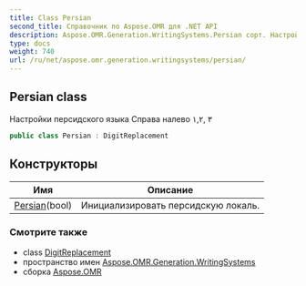 ```yaml
---
title: Class Persian
second_title: Справочник по Aspose.OMR для .NET API
description: Aspose.OMR.Generation.WritingSystems.Persian сорт. Настройки персидского языка Справа налево ١۲ ۳
type: docs
weight: 740
url: /ru/net/aspose.omr.generation.writingsystems/persian/
---
```

## Persian class

Настройки персидского языка Справа налево ١,۲, ۳

```csharp
public class Persian : DigitReplacement
```

## Конструкторы

| Имя | Описание |
| --- | --- |
| [Persian](persian/)(bool) | Инициализировать персидскую локаль. |

### Смотрите также

* class [DigitReplacement](../digitreplacement/)
* пространство имен [Aspose.OMR.Generation.WritingSystems](../../aspose.omr.generation.writingsystems/)
* сборка [Aspose.OMR](../../)


